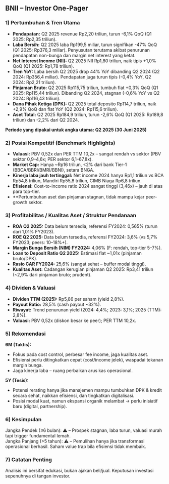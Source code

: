 ## BNII – Investor One-Pager

### 1) Pertumbuhan & Tren Utama
- **Pendapatan:** Q2 2025 revenue Rp2,20 triliun, turun -6,1% QoQ (Q1 2025: Rp2,35 triliun).
- **Laba Bersih:** Q2 2025 laba Rp199,5 miliar, turun signifikan -47% QoQ (Q1 2025: Rp376,3 miliar). Penyusutan terutama akibat penurunan pendapatan non-bunga dan margin net interest yang ketat.
- **Net Interest Income (NII):** Q2 2025 NII Rp1,80 triliun, naik tipis +1,0% QoQ (Q1 2025: Rp1,78 triliun).
- **Tren YoY:** Laba bersih Q2 2025 drop 44% YoY dibanding Q2 2024 (Q2 2024: Rp356,4 miliar). Pendapatan juga turun tipis (-0,4% YoY, Q2 2024: Rp2,21 triliun).
- **Pinjaman Bruto:** Q2 2025 Rp115,75 triliun, tumbuh flat +0,3% QoQ (Q1 2025: Rp115,44 triliun). Dibanding Q2 2024, stagnan (-0,6% YoY vs Q2 2024: Rp116,43 triliun).
- **Dana Pihak Ketiga (DPK):** Q2 2025 total deposito Rp114,7 triliun, naik +2,9% QoQ dan flat YoY (Q2 2024: Rp115,6 triliun).
- **Aset Total:** Q2 2025 Rp184,9 triliun, turun -2,6% QoQ (Q1 2025: Rp189,8 triliun) dan -2,2% dari Q2 2024.

**Periode yang dipakai untuk angka utama: Q2 2025 (30 Juni 2025)**

### 2) Posisi Kompetitif (Benchmark Highlights)
- **Valuasi:** PBV 0,52x dan PER TTM 10,2x – sangat rendah vs sektor (PBV sektor 0,9–4,6x; PER sektor 6,1–67,8x).
- **Market Cap:** Hanya ~Rp16 triliun, <2% dari bank Tier-1 (BBCA/BBRI/BMRI/BBNI), setara BNGA.
- **Kinerja laba jauh tertinggal:** Net income 2024 hanya Rp1,1 triliun vs BCA Rp54,8 triliun, Mandiri Rp55,8 triliun, CIMB Niaga Rp6,8 triliun.
- **Efisiensi:** Cost-to-income ratio 2024 sangat tinggi (3,46x) – jauh di atas para top-tier.
- **Pertumbuhan aset dan pinjaman stagnan, tidak mampu kejar peer-growth sektor.

### 3) Profitabilitas / Kualitas Aset / Struktur Pendanaan
- **ROA Q2 2025:** Data belum tersedia, referensi FY2024: 0,565% (turun dari 1,01% FY2023).
- **ROE Q2 2025:** Data belum tersedia, referensi FY2024: 3,6% (vs 5,7% FY2023; peers: 10–18%+).
- **Margin Bunga Bersih (NIM) FY2024:** 4,06% (F: rendah, top-tier 5–7%).
- **Loan to Deposit Ratio Q2 2025:** Estimasi flat ~1,01x (pinjaman bruto/DPK). 
- **Rasio CAR FY2024:** 25,6% (sangat sehat – buffer modal tinggi).
- **Kualitas Aset:** Cadangan kerugian pinjaman Q2 2025: Rp3,41 triliun (~2,9% dari pinjaman bruto; prudent).

### 4) Dividen & Valuasi
- **Dividen TTM (2025):** Rp5,86 per saham (yield 2,8%).
- **Payout Ratio:** 28,5% (cash payout ~32%).
- **Riwayat:** Trend penurunan yield (2024: 4,4%; 2023: 3,1%; 2025 (TTM): 2,8%).
- **Valuasi:** PBV 0,52x (diskon besar ke peer); PER TTM 10,2x.

### 5) Rekomendasi
**6M (Taktis):**  
- Fokus pada cost control, perbesar fee income, jaga kualitas aset.
- Efisiensi perlu ditingkatkan cepat (cost/income jelek), waspadai tekanan margin bunga.
- Jaga kinerja laba – ruang perbaikan arus kas operasional.

**5Y (Tesis):**
- Potensi rerating hanya jika manajemen mampu tumbuhkan DPK & kredit secara sehat, naikkan efisiensi, dan tingkatkan digitalisasi.
- Posisi modal kuat, namun ekspansi organik melambat → perlu inisiatif baru (digital, partnership).

### 6) Kesimpulan
Jangka Pendek (≤6 bulan): ⚠️ – Prospek stagnan, laba turun, valuasi murah tapi trigger fundamental lemah.  
Jangka Panjang (>5 tahun): ⚠️ – Pemulihan hanya jika transformasi operasional berhasil. Saham value trap bila efisiensi tidak membaik.

### 7) Catatan Penting
Analisis ini bersifat edukasi, bukan ajakan beli/jual. Keputusan investasi sepenuhnya di tangan investor.
